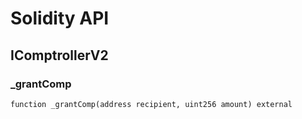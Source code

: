 # Solidity API

## IComptrollerV2

### _grantComp

```solidity
function _grantComp(address recipient, uint256 amount) external
```

